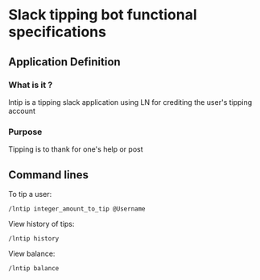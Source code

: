 # Slack tipping bot functional specifications

## Application Definition

### What is it ?

lntip is a tipping slack application using LN for crediting the user's tipping account

### Purpose

Tipping is to thank for one's help or post


## Command lines


To tip a user:

```
/lntip integer_amount_to_tip @Username
```

View history of tips:

```
/lntip history
```

View balance:

```
/lntip balance
```


